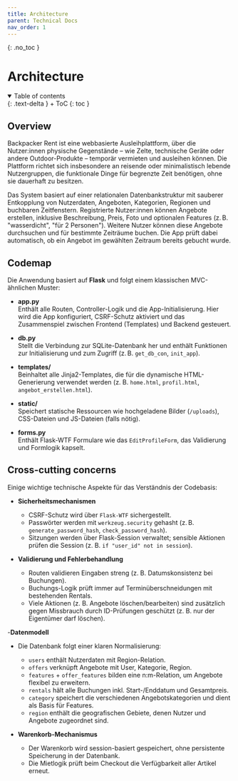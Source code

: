 ```yaml
---
title: Architecture
parent: Technical Docs
nav_order: 1
---
```


{: .no_toc }
# Architecture


<details open markdown="block">
{: .text-delta }
<summary>Table of contents</summary>
+ ToC
{: toc }
</details>

## Overview

Backpacker Rent ist eine webbasierte Ausleihplattform, über die Nutzer:innen physische Gegenstände – wie Zelte, technische Geräte oder andere Outdoor-Produkte – temporär vermieten und ausleihen können. Die Plattform richtet sich insbesondere an reisende oder minimalistisch lebende Nutzergruppen, die funktionale Dinge für begrenzte Zeit benötigen, ohne sie dauerhaft zu besitzen.

Das System basiert auf einer relationalen Datenbankstruktur mit sauberer Entkopplung von Nutzerdaten, Angeboten, Kategorien, Regionen und buchbaren Zeitfenstern. Registrierte Nutzer:innen können Angebote erstellen, inklusive Beschreibung, Preis, Foto und optionalen Features (z. B. "wasserdicht", "für 2 Personen"). Weitere Nutzer können diese Angebote durchsuchen und für bestimmte Zeiträume buchen. Die App prüft dabei automatisch, ob ein Angebot im gewählten Zeitraum bereits gebucht wurde.

## Codemap

Die Anwendung basiert auf **Flask** und folgt einem klassischen MVC-ähnlichen Muster:

- **app.py**  
  Enthält alle Routen, Controller-Logik und die App-Initialisierung. Hier wird die App konfiguriert, CSRF-Schutz aktiviert und das Zusammenspiel zwischen Frontend (Templates) und Backend gesteuert.
  
- **db.py**  
  Stellt die Verbindung zur SQLite-Datenbank her und enthält Funktionen zur Initialisierung und zum Zugriff (z. B. `get_db_con`, `init_app`).

- **templates/**  
  Beinhaltet alle Jinja2-Templates, die für die dynamische HTML-Generierung verwendet werden (z. B. `home.html`, `profil.html`, `angebot_erstellen.html`).

- **static/**  
  Speichert statische Ressourcen wie hochgeladene Bilder (`/uploads`), CSS-Dateien und JS-Dateien (falls nötig).

- **forms.py**  
  Enthält Flask-WTF Formulare wie das `EditProfileForm`, das Validierung und Formlogik kapselt.

## Cross-cutting concerns

Einige wichtige technische Aspekte für das Verständnis der Codebasis:

- **Sicherheitsmechanismen**
  - CSRF-Schutz wird über `Flask-WTF` sichergestellt.
  - Passwörter werden mit `werkzeug.security` gehasht (z. B. `generate_password_hash`, `check_password_hash`).
  - Sitzungen werden über Flask-Session verwaltet; sensible Aktionen prüfen die Session (z. B. `if "user_id" not in session`).

- **Validierung und Fehlerbehandlung**
  - Routen validieren Eingaben streng (z. B. Datumskonsistenz bei Buchungen).
  - Buchungs-Logik prüft immer auf Terminüberschneidungen mit bestehenden Rentals.
  - Viele Aktionen (z. B. Angebote löschen/bearbeiten) sind zusätzlich gegen Missbrauch durch ID-Prüfungen geschützt (z. B. nur der Eigentümer darf löschen).

-**Datenmodell**
  - Die Datenbank folgt einer klaren Normalisierung:
    - `users` enthält Nutzerdaten mit Region-Relation.
    - `offers` verknüpft Angebote mit User, Kategorie, Region.
    - `features` + `offer_features` bilden eine n:m-Relation, um Angebote flexibel zu erweitern.
    - `rentals` hält alle Buchungen inkl. Start-/Enddatum und Gesamtpreis.
    - `category` speichert die verschiedenen Angebotskategorien und dient als Basis für Features.
    - `region` enthält die geografischen Gebiete, denen Nutzer und Angebote zugeordnet sind.


- **Warenkorb-Mechanismus**
  - Der Warenkorb wird session-basiert gespeichert, ohne persistente Speicherung in der Datenbank.
  - Die Mietlogik prüft beim Checkout die Verfügbarkeit aller Artikel erneut.

